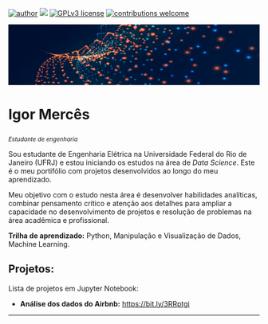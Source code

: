 [![author](https://img.shields.io/badge/author-igormerces-red.svg)](https://) [![](https://img.shields.io/badge/python-3.10+-blue.svg)](https://www.python.org/downloads/) [![GPLv3 license](https://img.shields.io/badge/License-GPLv3-blue.svg)](http://perso.crans.org/besson/LICENSE.html) [![contributions welcome](https://img.shields.io/badge/contributions-welcome-brightgreen.svg?style=flat)](https://github.com/igormerces/data_science/issues)

<p align="center">
  <img src="banner.jpg" >
</p>

# Igor Mercês
<sub>*Estudante de engenharia*</sub>

Sou estudante de Engenharia Elétrica na Universidade Federal do Rio de Janeiro (UFRJ) e estou iniciando os estudos na área de *Data Science*. Este é o meu portifólio com projetos desenvolvidos ao longo do meu aprendizado.

Meu objetivo com o estudo nesta área é desenvolver habilidades analíticas, combinar pensamento crítico e atenção aos detalhes para ampliar a capacidade no desenvolvimento de projetos e resolução de problemas na área acadêmica e profissional.

**Trilha de aprendizado:** Python, Manipulação e Visualização de Dados, Machine Learning.


## Projetos:
Lista de projetos em Jupyter Notebook:

* **Análise dos dados do Airbnb:** https://bit.ly/3RRptgi
---




